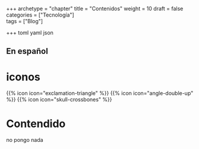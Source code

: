 +++
archetype = "chapter"
title = "Contenidos"
weight = 10
draft = false
categories = ["Tecnología"]  
tags = ["Blog"] 
       

+++
toml yaml  json

## En español
# iconos
{{% icon icon="exclamation-triangle" %}}
{{% icon icon="angle-double-up" %}}
{{% icon icon="skull-crossbones" %}}

# Contendido
no pongo nada